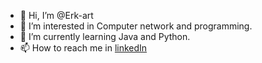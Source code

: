 - 👋 Hi, I’m @Erk-art
- 👀 I’m interested in Computer network and programming. 
- 🌱 I’m currently learning Java and Python. 
- 📫 How to reach me in [linkedIn](https://www.linkedin.com/in/erikatovargarzon/)
